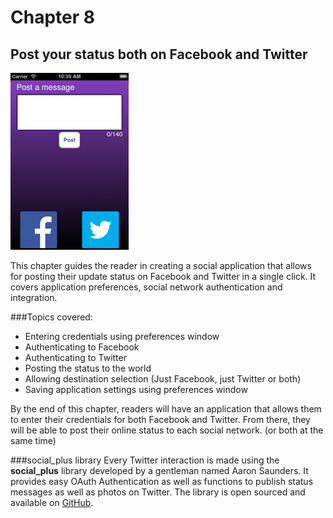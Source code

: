 # Chapter 8
## Post your status both on Facebook and Twitter
![Screenshot](../screenshots/app08.png)

This chapter guides the reader in creating a social application that allows for posting their update status on Facebook and Twitter in a single click. It covers application preferences, social network authentication and integration.

###Topics covered:
- Entering credentials using preferences window
- Authenticating to Facebook
- Authenticating to Twitter
- Posting the status to the world
- Allowing destination selection (Just Facebook, just Twitter or both)
- Saving application settings using preferences window

By the end of this chapter, readers will have an application that allows them to enter their credentials for both Facebook and Twitter. From there, they will be able to post their online status to each social network. (or both at the same time) 

###social_plus library
Every Twitter interaction is made using the **social_plus** library developed by a gentleman named Aaron Saunders. It provides easy OAuth Authentication as well as functions to publish status messages as well as photos on Twitter. The library is open sourced and available on [GitHub](http://bit.ly/ThUK67).